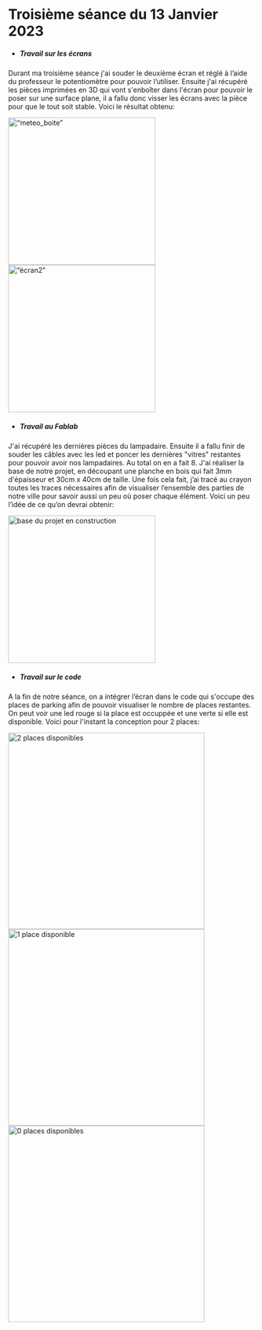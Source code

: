 # Troisième séance du 13 Janvier 2023


- ##### Travail sur les écrans

Durant ma troisième séance j'ai souder le deuxième écran et réglé à l’aide du professeur le potentiomètre pour pouvoir l’utiliser. Ensuite j'ai récupéré les pièces imprimées en 3D qui vont s'enboîter dans l'écran pour pouvoir le poser sur une surface plane, il a fallu donc visser les écrans avec la pièce pour que le tout soit stable. Voici le résultat obtenu:

<img src="https://github.com/villeautonome/Ville-Connectee/blob/main/rapport%20séances/Francesco/images/meteo_boite.jpeg" alt=“meteo_boite” 
     height="300">
<img src="https://github.com/villeautonome/Ville-Connectee/blob/main/rapport%20séances/Francesco/images/ecran2.jpeg" alt=“écran2” height="300">

- ##### Travail au Fablab

J'ai récupéré les dernières pièces du lampadaire. Ensuite il a fallu finir de souder les câbles avec les led et poncer les dernières "vitres" restantes pour pouvoir avoir nos lampadaires. Au total on en a fait 8. 
J'ai réaliser la base de notre projet, en découpant une planche en bois qui fait 3mm d'épaisseur et 30cm x 40cm de taille. Une fois cela fait, j’ai tracé au crayon toutes les traces nécessaires afin de visualiser l’ensemble des parties de notre ville pour savoir aussi un peu où poser chaque élément. Voici un peu l’idée de ce qu’on devrai obtenir:

<img src="https://github.com/villeautonome/Ville-Connectee/blob/main/rapport%20séances/Francesco/images/base_init.jpeg" alt="base du projet en
     construction" height="300">

- ##### Travail sur le code

A la fin de notre séance, on a intégrer l’écran dans le code qui s'occupe des places de parking afin de pouvoir visualiser le nombre de places restantes. On peut voir une led rouge si la place est occuppée et une verte si elle est disponible. Voici pour l'instant la conception pour 2 places:

<img src="https://github.com/villeautonome/Ville-Connectee/blob/main/rapport%20séances/Francesco/images/parking_2.jpeg" alt="2 places 
     disponibles" height="400">
<img src="https://github.com/villeautonome/Ville-Connectee/blob/main/rapport%20séances/Francesco/images/parking_1.jpeg" alt="1 place 
     disponible" height="400">
<img src="https://github.com/villeautonome/Ville-Connectee/blob/main/rapport%20séances/Francesco/images/parking_0.jpeg" alt="0 places 
     disponibles" height="400">


 
